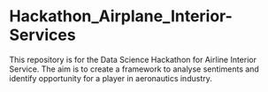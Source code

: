 # Hackathon_Airplane_Interior-Services
This repository is for the Data Science Hackathon for Airline Interior Service. The aim is to create a framework to analyse sentiments and identify opportunity for a player in aeronautics industry. 
